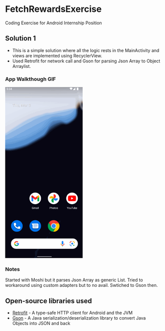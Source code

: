 # FetchRewardsExercise
Coding Exercise for Android Internship Position 

## Solution 1 

- This is a simple solution where all the logic rests in the MainActivity and views are implemented using RecyclerView.
- Used Retrofit for network call and Gson for parsing Json Array to Object Arraylist.

### App Walkthough GIF

<img src="walkthrough.gif" width=250><br>

### Notes

Started with Moshi but it parses Json Array as generic List. Tried to workaround using custom adapters but to no avail. Swtiched to Gson then.

## Open-source libraries used
- [Retrofit](https://github.com/square/retrofit) - A type-safe HTTP client for Android and the JVM
- [Gson](https://github.com/google/gson) - A Java serialization/deserialization library to convert Java Objects into JSON and back
